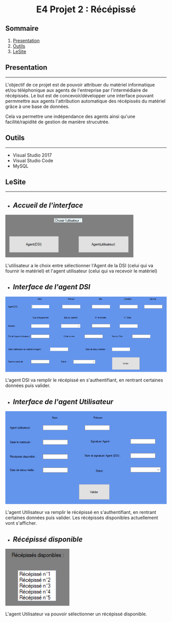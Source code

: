 # <p align="center">E4 Projet 2 : Récépissé</p>

## Sommaire
1. [Presentation](#presentation)
2. [Outils](#Outils)
3. [LeSite](#LeSite)

## Presentation
***
 L'objectif de ce projet est de pouvoir attribuer du matériel informatique et/ou téléphonique aux agents de l'entreprise par l'intermédiaire de récépissés. Le but est de concevoir/développer une interface pouvant permmettre aux agents l'attribution automatique des récépissés du matériel grâce à une base de données.  
   
   Cela va permettre une indépendance des agents ainsi qu'une facilité/rapidité de gestion de manière strucutrée.

 ## Outils
*** 

* Visual Studio 2017
* Visual Studio Code
* MySQL

## LeSite
***

* ##  *Accueil de l'interface* <br> 
<img src="image/AccueilRecepisse.png" width="400"/><br>

L'utilisateur a le choix entre sélectionner l'Agent de la DSI (celui qui va fournir le matériel) et l'agent utilisateur (celui qui va recevoir le matériel)

* ##  *Interface de l'agent DSI* <br> 
<img src="image/AgentDSI.png" width="700"/><br>

L'agent DSI va remplir le récépissé en s'authentifiant, en rentrant certaines données puis valider.

* ##  *Interface de l'agent Utilisateur* <br> 
<img src="image/AgentUtilisateur.png" width="700"/><br>

L'agent Utilisateur va remplir le récépissé en s'authentifiant, en rentrant certaines données puis valider. Les récépissés disponibles actuellement vont s'afficher.

* ##  *Récépissé disponible* <br> 
<img src="image/RecepisseDispo.png" width="200"/><br>

L'agent Utilisateur va pouvoir sélectionner un récépissé disponible.